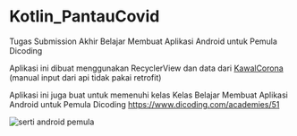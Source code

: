 # Kotlin_PantauCovid
Tugas Submission Akhir Belajar Membuat Aplikasi Android untuk Pemula Dicoding 

Aplikasi ini dibuat menggunakan RecyclerView dan data dari [KawalCorona](https://kawalcorona.com) (manual input dari api tidak pakai retrofit)

Aplikasi ini juga buat untuk memenuhi kelas Kelas Belajar Membuat Aplikasi Android untuk Pemula Dicoding https://www.dicoding.com/academies/51

![serti android pemula](https://user-images.githubusercontent.com/56918425/85231780-34731100-b424-11ea-95af-5ea3ac4fd90c.PNG)
